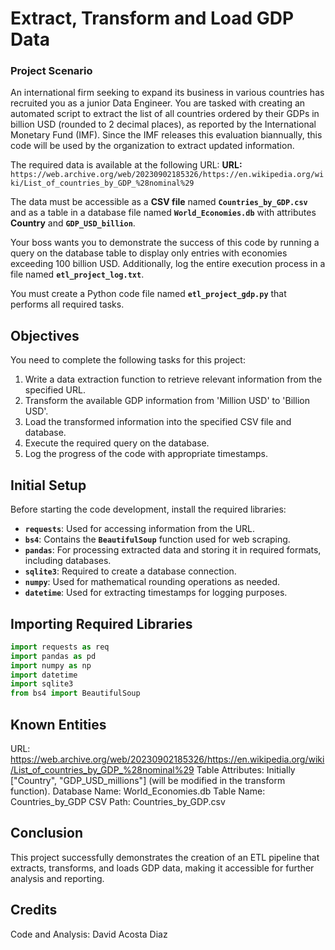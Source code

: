 # Extract, Transform and Load GDP Data

### Project Scenario
An international firm seeking to expand its business in various countries has recruited you as a junior Data Engineer. You are tasked with creating an automated script to extract the list of all countries ordered by their GDPs in billion USD (rounded to 2 decimal places), as reported by the International Monetary Fund (IMF). Since the IMF releases this evaluation biannually, this code will be used by the organization to extract updated information.

The required data is available at the following URL:
**URL:** `https://web.archive.org/web/20230902185326/https://en.wikipedia.org/wiki/List_of_countries_by_GDP_%28nominal%29`

The data must be accessible as a **CSV file** named **`Countries_by_GDP.csv`** and as a table in a database file named **`World_Economies.db`** with attributes **Country** and **`GDP_USD_billion`**.

Your boss wants you to demonstrate the success of this code by running a query on the database table to display only entries with economies exceeding 100 billion USD. Additionally, log the entire execution process in a file named **`etl_project_log.txt`**.

You must create a Python code file named **`etl_project_gdp.py`** that performs all required tasks.

## Objectives
You need to complete the following tasks for this project:

1. Write a data extraction function to retrieve relevant information from the specified URL.
2. Transform the available GDP information from 'Million USD' to 'Billion USD'.
3. Load the transformed information into the specified CSV file and database.
4. Execute the required query on the database.
5. Log the progress of the code with appropriate timestamps.

## Initial Setup
Before starting the code development, install the required libraries:

- **`requests`**: Used for accessing information from the URL.
- **`bs4`**: Contains the **`BeautifulSoup`** function used for web scraping.
- **`pandas`**: For processing extracted data and storing it in required formats, including databases.
- **`sqlite3`**: Required to create a database connection.
- **`numpy`**: Used for mathematical rounding operations as needed.
- **`datetime`**: Used for extracting timestamps for logging purposes.

## Importing Required Libraries
```python
import requests as req
import pandas as pd
import numpy as np
import datetime
import sqlite3
from bs4 import BeautifulSoup
```
## Known Entities
URL: https://web.archive.org/web/20230902185326/https://en.wikipedia.org/wiki/List_of_countries_by_GDP_%28nominal%29
Table Attributes: Initially ["Country", "GDP_USD_millions"] (will be modified in the transform function).
Database Name: World_Economies.db
Table Name: Countries_by_GDP
CSV Path: Countries_by_GDP.csv

## Conclusion
This project successfully demonstrates the creation of an ETL pipeline that extracts, transforms, and loads GDP data, making it accessible for further analysis and reporting.

## Credits

Code and Analysis: David Acosta Diaz
